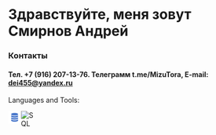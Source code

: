 # Здравствуйте, меня зовут Смирнов Андрей

### Контакты
#### Тел. +7 (916) 207-13-76. Телеграмм t.me/MizuTora, E-mail: dei455@yandex.ru


Languages and Tools:

<img align="left" alt="SQL" width="26px" src="https://raw.githubusercontent.com/github/explore/80688e429a7d4ef2fca1e82350fe8e3517d3494d/topics/sql/sql.png" />
<img align="left" alt="SQL" width="26px" src="https://d3mxt5v3yxgcsr.cloudfront.net/courses/15007/course_15007_image.png?v=1.0" />


